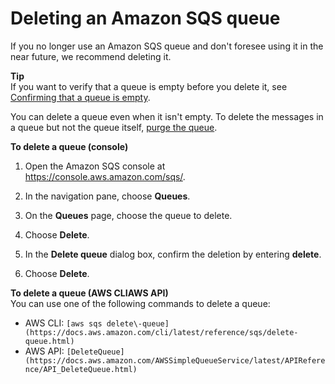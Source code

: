 # Deleting an Amazon SQS queue<a name="sqs-using-delete-queue"></a>

If you no longer use an Amazon SQS queue and don't foresee using it in the near future, we recommend deleting it\. 

**Tip**  
If you want to verify that a queue is empty before you delete it, see [Confirming that a queue is empty](confirm-queue-is-empty.md)\.

You can delete a queue even when it isn't empty\. To delete the messages in a queue but not the queue itself, [purge the queue](sqs-using-purge-queue.md)\.

**To delete a queue \(console\)**

1. Open the Amazon SQS console at [https://console\.aws\.amazon\.com/sqs/](https://console.aws.amazon.com/sqs/)\.

1. In the navigation pane, choose **Queues**\.

1. On the **Queues** page, choose the queue to delete\. 

1. Choose **Delete**\.

1. In the **Delete queue** dialog box, confirm the deletion by entering **delete**\.

1. Choose **Delete**\.

**To delete a queue \(AWS CLIAWS API\)**  
You can use one of the following commands to delete a queue:
+ AWS CLI: `[aws sqs delete\-queue](https://docs.aws.amazon.com/cli/latest/reference/sqs/delete-queue.html)`
+ AWS API: `[DeleteQueue](https://docs.aws.amazon.com/AWSSimpleQueueService/latest/APIReference/API_DeleteQueue.html)`